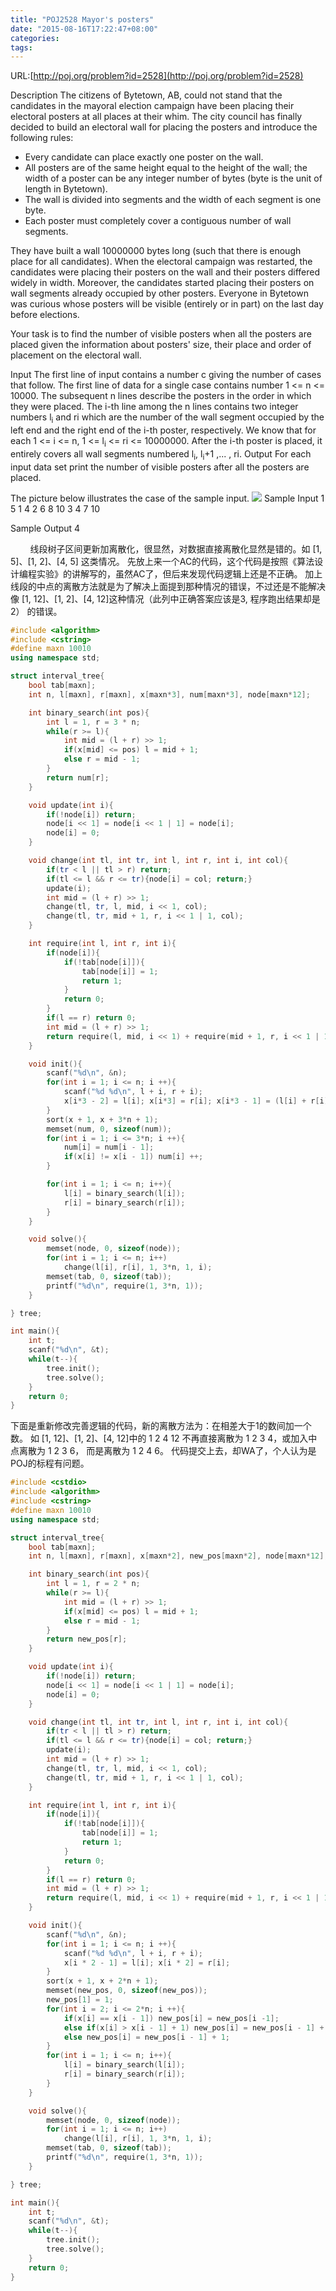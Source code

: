 ```yaml
---
title: "POJ2528 Mayor's posters"
date: "2015-08-16T17:22:47+08:00"
categories:
tags:
---
```


                                            
URL:[http://poj.org/problem?id=2528](http://poj.org/problem?id=2528)

Description
The citizens of Bytetown, AB, could not stand that the candidates in the mayoral election campaign have been placing their electoral posters at all places at their whim. The city council has finally decided to build an electoral
 wall for placing the posters and introduce the following rules: 
<ul><li>Every candidate can place exactly one poster on the wall. 
</li><li>All posters are of the same height equal to the height of the wall; the width of a poster can be any integer number of bytes (byte is the unit of length in Bytetown).
</li><li>The wall is divided into segments and the width of each segment is one byte. 
</li><li>Each poster must completely cover a contiguous number of wall segments. </li></ul>

They have built a wall 10000000 bytes long (such that there is enough place for all candidates). When the electoral campaign was restarted, the candidates were placing their posters on the wall and their posters differed widely in width. Moreover, the candidates
 started placing their posters on wall segments already occupied by other posters. Everyone in Bytetown was curious whose posters will be visible (entirely or in part) on the last day before elections.

Your task is to find the number of visible posters when all the posters are placed given the information about posters' size, their place and order of placement on the electoral wall.

Input
The first line of input contains a number c giving the number of cases that follow. The first line of data for a single case contains number 1 <= n <= 10000. The subsequent n lines describe the posters in the order in which they
 were placed. The i-th line among the n lines contains two integer numbers l<sub>i</sub> and ri which are the number of the wall segment occupied by the left end and the right end of the i-th poster, respectively. We know that for each 1 <= i <= n, 1 <= l<sub>i</sub>
 <= ri <= 10000000. After the i-th poster is placed, it entirely covers all wall segments numbered l<sub>i</sub>, l<sub>i</sub>+1 ,... , ri.
Output
For each input data set print the number of visible posters after all the posters are placed.


The picture below illustrates the case of the sample input.
![](http://poj.org/images/2528_1.jpg)
Sample Input
1
5
1 4
2 6
8 10
3 4
7 10

Sample Output
4

        线段树子区间更新加离散化，很显然，对数据直接离散化显然是错的。如 [1, 5]、[1, 2]、[4, 5] 这类情况。
先放上来一个AC的代码，这个代码是按照《算法设计编程实验》的讲解写的，虽然AC了，但后来发现代码逻辑上还是不正确。
加上线段的中点的离散方法就是为了解决上面提到那种情况的错误，不过还是不能解决像 [1, 12]、[1, 2]、[4, 12]这种情况（此列中正确答案应该是3, 程序跑出结果却是2） 的错误。

```cpp
#include <algorithm>
#include <cstring>
#define maxn 10010
using namespace std;

struct interval_tree{
    bool tab[maxn];
    int n, l[maxn], r[maxn], x[maxn*3], num[maxn*3], node[maxn*12];

    int binary_search(int pos){
        int l = 1, r = 3 * n;
        while(r >= l){
            int mid = (l + r) >> 1;
            if(x[mid] <= pos) l = mid + 1;
            else r = mid - 1;
        }
        return num[r];
    }

    void update(int i){
        if(!node[i]) return;
        node[i << 1] = node[i << 1 | 1] = node[i];
        node[i] = 0;
    }

    void change(int tl, int tr, int l, int r, int i, int col){
        if(tr < l || tl > r) return;
        if(tl <= l && r <= tr){node[i] = col; return;}
        update(i);
        int mid = (l + r) >> 1;
        change(tl, tr, l, mid, i << 1, col);
        change(tl, tr, mid + 1, r, i << 1 | 1, col);
    }

    int require(int l, int r, int i){
        if(node[i]){
            if(!tab[node[i]]){
                tab[node[i]] = 1;
                return 1;
            }
            return 0;
        }
        if(l == r) return 0;
        int mid = (l + r) >> 1;
        return require(l, mid, i << 1) + require(mid + 1, r, i << 1 | 1);
    }

    void init(){
        scanf("%d\n", &n);
        for(int i = 1; i <= n; i ++){
            scanf("%d %d\n", l + i, r + i);
            x[i*3 - 2] = l[i]; x[i*3] = r[i]; x[i*3 - 1] = (l[i] + r[i]) >> 1;
        }
        sort(x + 1, x + 3*n + 1);
        memset(num, 0, sizeof(num));
        for(int i = 1; i <= 3*n; i ++){
            num[i] = num[i - 1];
            if(x[i] != x[i - 1]) num[i] ++;
        }

        for(int i = 1; i <= n; i++){
            l[i] = binary_search(l[i]);
            r[i] = binary_search(r[i]);
        }
    }

    void solve(){
        memset(node, 0, sizeof(node));
        for(int i = 1; i <= n; i++)
            change(l[i], r[i], 1, 3*n, 1, i);
        memset(tab, 0, sizeof(tab));
        printf("%d\n", require(1, 3*n, 1));
    }

} tree;

int main(){
    int t;
    scanf("%d\n", &t);
    while(t--){
        tree.init();
        tree.solve();
    }
    return 0;
}
```
下面是重新修改完善逻辑的代码，新的离散方法为：在相差大于1的数间加一个数。
如 [1, 12]、[1, 2]、[4, 12]中的 1 2 4 12 不再直接离散为 1 2 3 4，或加入中点离散为 1 2 3 6， 而是离散为 1 2 4 6。
代码提交上去，却WA了，个人认为是POJ的标程有问题。

```cpp
#include <cstdio>
#include <algorithm>
#include <cstring>
#define maxn 10010
using namespace std;

struct interval_tree{
    bool tab[maxn];
    int n, l[maxn], r[maxn], x[maxn*2], new_pos[maxn*2], node[maxn*12];

    int binary_search(int pos){
        int l = 1, r = 2 * n;
        while(r >= l){
            int mid = (l + r) >> 1;
            if(x[mid] <= pos) l = mid + 1;
            else r = mid - 1;
        }
        return new_pos[r];
    }

    void update(int i){
        if(!node[i]) return;
        node[i << 1] = node[i << 1 | 1] = node[i];
        node[i] = 0;
    }

    void change(int tl, int tr, int l, int r, int i, int col){
        if(tr < l || tl > r) return;
        if(tl <= l && r <= tr){node[i] = col; return;}
        update(i);
        int mid = (l + r) >> 1;
        change(tl, tr, l, mid, i << 1, col);
        change(tl, tr, mid + 1, r, i << 1 | 1, col);
    }

    int require(int l, int r, int i){
        if(node[i]){
            if(!tab[node[i]]){
                tab[node[i]] = 1;
                return 1;
            }
            return 0;
        }
        if(l == r) return 0;
        int mid = (l + r) >> 1;
        return require(l, mid, i << 1) + require(mid + 1, r, i << 1 | 1);
    }

    void init(){
        scanf("%d\n", &n);
        for(int i = 1; i <= n; i ++){
            scanf("%d %d\n", l + i, r + i);
            x[i * 2 - 1] = l[i]; x[i * 2] = r[i];
        }
        sort(x + 1, x + 2*n + 1);
        memset(new_pos, 0, sizeof(new_pos));
        new_pos[1] = 1;
        for(int i = 2; i <= 2*n; i ++){
            if(x[i] == x[i - 1]) new_pos[i] = new_pos[i -1];
            else if(x[i] > x[i - 1] + 1) new_pos[i] = new_pos[i - 1] + 2;
            else new_pos[i] = new_pos[i - 1] + 1;
        }
        for(int i = 1; i <= n; i++){
            l[i] = binary_search(l[i]);
            r[i] = binary_search(r[i]);
        }
    }

    void solve(){
        memset(node, 0, sizeof(node));
        for(int i = 1; i <= n; i++)
            change(l[i], r[i], 1, 3*n, 1, i);
        memset(tab, 0, sizeof(tab));
        printf("%d\n", require(1, 3*n, 1));
    }

} tree;

int main(){
    int t;
    scanf("%d\n", &t);
    while(t--){
        tree.init();
        tree.solve();
    }
    return 0;
}
```






